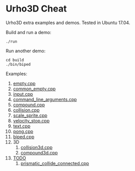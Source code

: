 # Urho3D Cheat

Urho3D extra examples and demos. Tested in Ubuntu 17.04.

Build and run a demo:

    ./run

Run another demo:

    cd build
    ./bin/biped

Examples:

1.  [empty.cpp](empty.cpp)
1.  [common_empty.cpp](empty.cpp)
1.  [input.cpp](input.cpp)
1.  [command_line_arguments.cpp](command_line_arguments.cpp)
1.  [compound.cpp](compound.cpp)
1.  [collision.cpp](collision.cpp)
1.  [scale_sprite.cpp](scale_sprite.cpp)
1.  [velocity_stop.cpp](velocity_stop.cpp)
1.  [text.cpp](text.cpp)
1.  [pong.cpp](pong.cpp)
1.  [biped.cpp](biped.cpp)
1.  3D
    1.  [collision3d.cpp](collision3d.cpp)
    1.  [compound3d.cpp](compound3d.cpp)
1.  [TODO](TODO.md)
    1.  [prismatic_collide_connected.cpp](prismatic_collide_connected.cpp)
